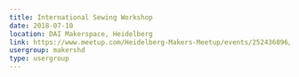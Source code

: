 ```yaml
---
title: International Sewing Workshop
date: 2018-07-10
location: DAI Makerspace, Heidelberg
link: https://www.meetup.com/Heidelberg-Makers-Meetup/events/252436896/
usergroup: makershd
type: usergroup
---
```

